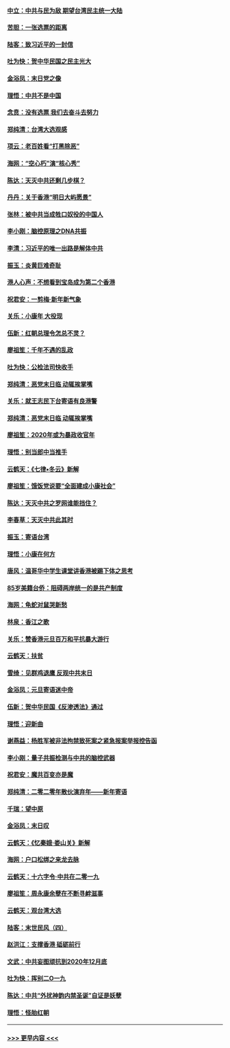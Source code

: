 #### [中立：中共与民为敌 期望台湾民主统一大陆](../pages/nsc993/n11790392.md?t=01132355) 
#### [苦胆：一张选票的距离](../pages/nsc993/n11788914.md?t=01132355) 
#### [陆客：致习近平的一封信](../pages/nsc993/n11788867.md?t=01132355) 
#### [吐为快：贺中华民国之民主光大](../pages/nsc993/n11788618.md?t=01132355) 
#### [金浴凤：末日党之像](../pages/nsc993/n11787475.md?t=01132355) 
#### [理悟：中共不是中国](../pages/nsc993/n11787463.md?t=01132355) 
#### [念贲：没有选票  我们去奋斗去努力](../pages/nsc993/n11787398.md?t=01132355) 
#### [郑纯清：台湾大选观感](../pages/nsc993/n11786210.md?t=01132355) 
#### [项云：老百姓看“打黑除恶”](../pages/nsc993/n11785398.md?t=01132355) 
#### [海网：“空心朽”演“核心秀”](../pages/nsc993/n11783874.md?t=01132355) 
#### [陈达：天灭中共还剩几步棋？](../pages/nsc993/n11783719.md?t=01132355) 
#### [丹丹：关于香港“明日大屿愿景”](../pages/nsc993/n11783273.md?t=01132355) 
#### [张林：被中共当成牲口奴役的中国人](../pages/nsc993/n11782397.md?t=01132355) 
#### [李小刚：脑控原理之DNA共振](../pages/nsc993/n11780962.md?t=01132355) 
#### [李清：习近平的唯一出路是解体中共](../pages/nsc993/n11780866.md?t=01132355) 
#### [振玉：炎黄巨难奇耻](../pages/nsc993/n11779632.md?t=01132355) 
#### [港人心声：不想看到宝岛成为第二个香港](../pages/nsc993/n11778817.md?t=01132355) 
#### [祝君安：一剪梅‧新年新气象](../pages/nsc993/n11776340.md?t=01132355) 
#### [关乐：小康年 大役现](../pages/nsc993/n11774213.md?t=01132355) 
#### [伍新：红朝总理令怎总不灵？](../pages/nsc993/n11770813.md?t=01132355) 
#### [廖祖笙：千年不遇的乱政](../pages/nsc993/n11770373.md?t=01132355) 
#### [吐为快：公检法司快收手](../pages/nsc993/n11770359.md?t=01132355) 
#### [郑纯清：恶党末日临 动辄挨掌嘴](../pages/nsc993/n11769912.md?t=01132355) 
#### [关乐：就王志民下台寄语有良港警](../pages/nsc993/n11769903.md?t=01132355) 
#### [郑纯清：恶党末日临 动辄挨掌嘴](../pages/nsc993/n11769356.md?t=01132355) 
#### [廖祖笙：2020年或为暴政收官年](../pages/nsc993/n11768216.md?t=01132355) 
#### [理悟：别当郎中当推手](../pages/nsc993/n11768243.md?t=01132355) 
#### [云鹤天：《七律▪冬云》新解](../pages/nsc993/n11768204.md?t=01132355) 
#### [廖祖笙：饿饭党说要“全面建成小康社会”](../pages/nsc993/n11767482.md?t=01132355) 
#### [陈达：天灭中共之罗网谁能挡住？](../pages/nsc993/n11767465.md?t=01132355) 
#### [李春草：天灭中共此其时](../pages/nsc993/n11767452.md?t=01132355) 
#### [振玉：寄语台湾](../pages/nsc993/n11767432.md?t=01132355) 
#### [理悟：小康在何方](../pages/nsc993/n11767394.md?t=01132355) 
#### [唐风：温哥华中学生课堂讲香港被踢下体之思考](../pages/nsc993/n11766848.md?t=01132355) 
#### [85岁美籍台侨：阻碍两岸统一的是共产制度](../pages/nsc993/n11765043.md?t=01132355) 
#### [海网：龟蛇对鼠哭新愁](../pages/nsc993/n11764895.md?t=01132355) 
#### [林泉：香江之歌](../pages/nsc993/n11764415.md?t=01132355) 
#### [关乐：赞香港元旦百万和平抗暴大游行](../pages/nsc993/n11764382.md?t=01132355) 
#### [云鹤天：扶贫](../pages/nsc993/n11764245.md?t=01132355) 
#### [雪绮：见群鸡退鹰  反观中共末日](../pages/nsc993/n11762112.md?t=01132355) 
#### [金浴凤：元旦寄语迷中帝](../pages/nsc993/n11761788.md?t=01132355) 
#### [伍新：贺中华民国《反渗透法》通过](../pages/nsc993/n11761994.md?t=01132355) 
#### [理悟：迎新曲](../pages/nsc993/n11761152.md?t=01132355) 
#### [谢燕益：杨胜军被非法拘禁致死案之紧急报案举报控告函](../pages/nsc993/n11756134.md?t=01132355) 
#### [李小刚：量子共振检测与中共的脑控武器](../pages/nsc993/n11754518.md?t=01132355) 
#### [祝君安：魔共百变亦是魔](../pages/nsc993/n11754469.md?t=01132355) 
#### [郑纯清：二零二零年散伙演弃年——新年寄语](../pages/nsc993/n11754195.md?t=01132355) 
#### [千瑞：望中原](../pages/nsc993/n11754159.md?t=01132355) 
#### [金浴凤：末日叹](../pages/nsc993/n11752359.md?t=01132355) 
#### [云鹤天：《忆秦娥‧娄山关》新解](../pages/nsc993/n11752348.md?t=01132355) 
#### [海网：户口松绑之来龙去脉](../pages/nsc993/n11752328.md?t=01132355) 
#### [云鹤天：十六字令‧中共在二零一九](../pages/nsc993/n11752305.md?t=01132355) 
#### [廖祖笙：周永康余孽在不断寻衅滋事](../pages/nsc993/n11751013.md?t=01132355) 
#### [云鹤天：观台湾大选](../pages/nsc993/n11751007.md?t=01132355) 
#### [陆客：末世民风（四）](../pages/nsc993/n11749203.md?t=01132355) 
#### [赵洪江：支撑香港 砥砺前行](../pages/nsc993/n11748482.md?t=01132355) 
#### [文武：中共妄图顽抗到2020年12月底](../pages/nsc993/n11748446.md?t=01132355) 
#### [吐为快：挥别二O一九](../pages/nsc993/n11748411.md?t=01132355) 
#### [陈达：中共“外扰神韵内禁圣诞”自证是妖孽](../pages/nsc993/n11748226.md?t=01132355) 
#### [理悟：怪胎红朝](../pages/nsc993/n11748206.md?t=01132355) 

----
#### [ >>> 更早内容 <<< ](../indexes/nsc993-earlier.md)
